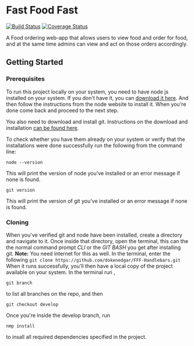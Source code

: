 # Fast Food Fast   
[![Build Status](https://travis-ci.org/dokenedgar/FFF-Handlebars.svg?branch=master)](https://travis-ci.org/dokenedgar/FFF-Handlebars)  [![Coverage Status](https://coveralls.io/repos/github/dokenedgar/FFF-Handlebars/badge.png?branch=master)](https://coveralls.io/github/dokenedgar/FFF-Handlebars?branch=master)

A Food ordering web-app that allows users to view food and order for food, and at the same time admins can view and act on those orders accordingly.

## Getting Started

### Prerequisites

To run this project locally on your system, you need to have node js installed on your system. If you don't have it, you can [download it here](https://nodejs.org/en/download/ "Download node js"). And then follow the instructions from the node website to install it. When you're done come back and proceed to the next step.

You also need to download and install git. Instructions on the download and installation [can be found here](https://git-scm.com/downloads "Download git").

To check whether you have them already on your system or verify that the installations were done successfully run the following from the command line:
```
node --version
```
This will print the version of node you've installed or an error message if none is found.
```
git version
```
This will print the version of git you've installed or an error message if none is found.

### Cloning

When you've verified git and node have been installed, create a directory and navigate to it. Once inside that directory, open the terminal, this can the the normal command prompt *CLI* or the *GIT BASH* you get after installing git.
**Note:** You need internet for this as well.
In the terminal, enter the following 
					```
					git clone https://github.com/dokenedgar/FFF-Handlebars.git
					```
When it runs successfully, you'll then have a local copy of the project available on your system. 
In the terminal run ,
```
git branch
```
to list all branches on the repo, and then 
```
git checkout develop
```
Once you're inside the develop branch, run
```
nmp install
```
to insall all required dependencies specified in the project.